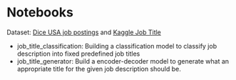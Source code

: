 # Notebooks
Dataset: [Dice USA job postings](https://datastock.shop/download-dice-job-listings-dataset/) and [Kaggle Job Title](https://www.kaggle.com/bman93/dataset)

- job_title_classification: Building a classification model to classify job description into fixed predefined job titles
- job_title_generator: Build a encoder-decoder model to generate what an appropriate title for the given job description should be.
